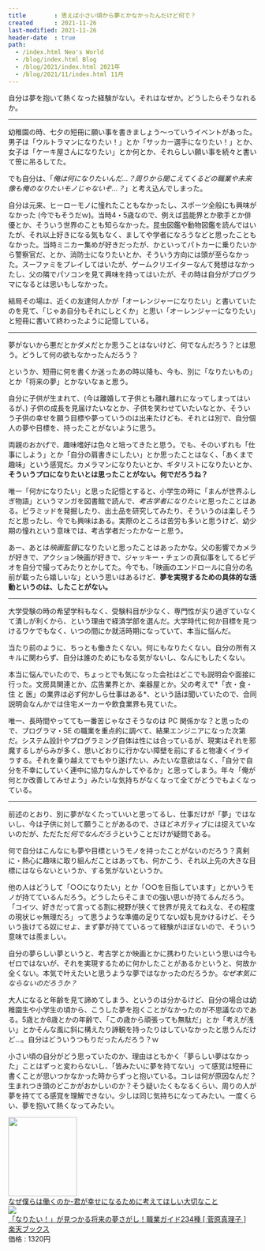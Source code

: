 ```yaml
---
title        : 思えば小さい頃から夢とかなかったんだけど何で？
created      : 2021-11-26
last-modified: 2021-11-26
header-date  : true
path:
  - /index.html Neo's World
  - /blog/index.html Blog
  - /blog/2021/index.html 2021年
  - /blog/2021/11/index.html 11月
---
```


自分は夢を抱いて熱くなった経験がない。それはなぜか。どうしたらそうなれるか。

---

幼稚園の時、七夕の短冊に願い事を書きましょう〜っていうイベントがあった。男子は「ウルトラマンになりたい！」とか「サッカー選手になりたい！」とか、女子は「ケーキ屋さんになりたい」とか何とか、それらしい願い事を続々と書いて笹に吊るしてた。

でも自分は、「*俺は何になりたいんだ…？周りから聞こえてくるどの職業や未来像も俺のなりたいモノじゃないぞ…？*」と考え込んでしまった。

自分は元来、ヒーローモノに憧れたこともなかったし、スポーツ全般にも興味がなかった (今でもそうだｗ)。当時4・5歳なので、例えば芸能界とか歌手とか俳優とか、そういう世界のことも知らなかった。昆虫図鑑や動物図鑑を読んではいたが、それ以上好きになる気もなく、ましてや学者になろうなどと思ったこともなかった。当時ミニカー集めが好きだったが、かといってパトカーに乗りたいから警察官だ、とか、消防士になりたいとか、そういう方向には頭が至らなかった。スーファミをプレイしてはいたが、ゲームクリエイターなんて発想はなかったし、父の隣でパソコンを見て興味を持ってはいたが、その時は自分がプログラマになるとは思いもしなかった。

結局その場は、近くの友達何人かが「オーレンジャーになりたい」と書いていたのを見て、「じゃあ自分もそれにしとくか」と思い「オーレンジャーになりたい」と短冊に書いて終わったように記憶している。

---

夢がないから悪だとかダメだとか思うことはないけど、何でなんだろう？とは思う。どうして何の欲もなかったんだろう？

というか、短冊に何を書くか迷ったあの時以降も、今も、別に「なりたいもの」とか「将来の夢」とかないなぁと思う。

自分に子供が生まれて、(今は離婚して子供とも離れ離れになってしまってはいるが、) 子供の成長を見届けたいなとか、子供を笑わせていたいなとか、そういう子供の幸せを願う目標や夢っていうのは出来たけども、それとは別で、自分個人の夢や目標を、持ったことがないように思う。

両親のおかげで、趣味嗜好は色々と培ってきたと思う。でも、そのいずれも「仕事にしよう」とか「自分の肩書きにしたい」とか思ったことはなく、「あくまで趣味」という感覚だ。カメラマンになりたいとか、ギタリストになりたいとか、**そういうプロになりたいとは思ったことがない。何でだろうね？**

唯一「何かになりたい」と思った記憶とすると、小学生の時に「まんが世界ふしぎ物語」というマンガを図書館で読んで、*考古学者になりたい*と思ったことはある。ピラミッドを発掘したり、出土品を研究してみたり、そういうのは楽しそうだと思ったし、今でも興味はある。実際のところは苦労も多いと思うけど、幼少期の憧れという意味では、考古学者だったかなーと思う。

あー、あとは*映画監督*になりたいと思ったことはあったかな。父の影響でカメラが好きで、アクション映画が好きで、ジャッキー・チェンの真似事をしてるビデオを自分で撮ってみたりとかしてた。今でも、「映画のエンドロールに自分の名前が載ったら嬉しいな」という思いはあるけど、**夢を実現するための具体的な活動というのは、したことがない。**

---

大学受験の時の希望学科もなく、受験科目が少なく、専門性が尖り過ぎていなくて潰しが利くから、という理由で経済学部を選んだ。大学時代に何か目標を見つけるワケでもなく、いつの間にか就活時期になっていて、本当に悩んだ。

当たり前のように、ちっとも働きたくない。何にもなりたくない。自分の所有スキルに関わらず、自分は誰のためにもなる気がないし、なんにもしたくない。

本当に悩んでいたので、ちょっとでも気になった会社はどこでも説明会や面接に行った。文房具関連とか、広告業界とか、楽器屋とか。父の考えで*「衣・食・住 と 医」の業界は必ず何かしら仕事はある*、という話は聞いていたので、合同説明会なんかでは住宅メーカーや飲食業界も見ていた。

唯一、長時間やってても一番苦じゃなさそうなのは PC 関係かな？と思ったので、プログラマ・SE の職業を重点的に調べて、結果エンジニアになった次第だ。システム設計やプログラミング自体は性には合っているが、現実はそれを邪魔するしがらみが多く、思いどおりに行かない障壁を前にすると物凄くイライラする。それを乗り越えてでもやり遂げたい、みたいな意欲はなく、「自分で自分を不幸にしていく連中に協力なんかしてやるか」と思ってしまう。年々「俺が何とか改善してみせよう」みたいな気持ちがなくなって全てがどうでもよくなっている。

---

前述のとおり、別に夢がなくたっていいと思ってるし、仕事だけが「夢」ではないし、今は子供に対して願うことがあるので、さほどネガティブには捉えていないのだが、ただただ*何でなんだろう*ということだけが疑問である。

何で自分はこんなにも夢や目標というモノを持ったことがないのだろう？真剣に・熱心に趣味に取り組んだことはあっても、何かこう、それ以上先の大きな目標にはならないというか、する気がないというか。

他の人はどうして「○○になりたい」とか「○○を目指しています」とかいうモノが持てているんだろう。どうしたらそこまでの強い思いが持てるんだろう。「コイツ、好きだって言ってる割に視野が狭くて世界が見えてねえな、その程度の現状じゃ無理だろ」って思うような準備の足りてない奴も見かけるけど、そういう抜けてる奴にせよ、まず夢が持てているって経験がほぼないので、そういう意味では羨ましい。

自分の夢らしい夢というと、考古学とか映画とかに携わりたいという思いは今もゼロではないが、それを実現するために何かしたことがあるかというと、何故か全くない。本気で叶えたいと思うような夢ではなかったのだろうか。*なぜ本気にならないのだろうか？*

大人になると年齢を見て諦めてしまう、というのは分かるけど、自分の場合は幼稚園生や小学生の頃から、こうした夢を抱くことがなかったのが不思議なのである。5歳とか8歳とかの年齢で、「この歳から頑張っても無駄だ」とか「考えが浅い」とかそんな風に斜に構えたり諦観を持ったりはしていなかったと思うんだけど…。自分はどういうつもりだったんだろう？ｗ

小さい頃の自分がどう思っていたのか、理由はともかく「夢らしい夢はなかった」ことはずっと変わらないし、「皆みたいに夢を持てない」って感覚は短冊に書くことが思いつかなかった時からずっと抱いている。コレは何が原因なんだ？生まれつき頭のどこかがおかしいのか？そう疑いたくもなるくらい、周りの人が夢を持ててる感覚を理解できない。少しは同じ気持ちになってみたい。一度くらい、夢を抱いて熱くなってみたい。

<div class="ad-amazon">
  <div class="ad-amazon-image">
    <a href="https://www.amazon.co.jp/dp/4052051718?tag=neos21-22&amp;linkCode=osi&amp;th=1&amp;psc=1">
      <img src="https://m.media-amazon.com/images/I/51YY5PO9-ML._SL160_.jpg" width="139" height="160">
    </a>
  </div>
  <div class="ad-amazon-info">
    <div class="ad-amazon-title">
      <a href="https://www.amazon.co.jp/dp/4052051718?tag=neos21-22&amp;linkCode=osi&amp;th=1&amp;psc=1">なぜ僕らは働くのか-君が幸せになるために考えてほしい大切なこと</a>
    </div>
  </div>
</div>

<div class="ad-rakuten">
  <div class="ad-rakuten-image">
    <a href="https://hb.afl.rakuten.co.jp/hgc/g00q0722.waxyc9ff.g00q0722.waxyd017/?pc=https%3A%2F%2Fitem.rakuten.co.jp%2Fbook%2F1376566%2F&amp;m=http%3A%2F%2Fm.rakuten.co.jp%2Fbook%2Fi%2F11003950%2F">
      <img src="https://thumbnail.image.rakuten.co.jp/@0_mall/book/cabinet/0842/9784082880842.jpg?_ex=128x128">
    </a>
  </div>
  <div class="ad-rakuten-info">
    <div class="ad-rakuten-title">
      <a href="https://hb.afl.rakuten.co.jp/hgc/g00q0722.waxyc9ff.g00q0722.waxyd017/?pc=https%3A%2F%2Fitem.rakuten.co.jp%2Fbook%2F1376566%2F&amp;m=http%3A%2F%2Fm.rakuten.co.jp%2Fbook%2Fi%2F11003950%2F">「なりたい！」が見つかる将来の夢さがし！職業ガイド234種 [ 菅原真理子 ]</a>
    </div>
    <div class="ad-rakuten-shop">
      <a href="https://hb.afl.rakuten.co.jp/hgc/g00q0722.waxyc9ff.g00q0722.waxyd017/?pc=https%3A%2F%2Fwww.rakuten.co.jp%2Fbook%2F&amp;m=http%3A%2F%2Fm.rakuten.co.jp%2Fbook%2F">楽天ブックス</a>
    </div>
    <div class="ad-rakuten-price">価格 : 1320円</div>
  </div>
</div>
